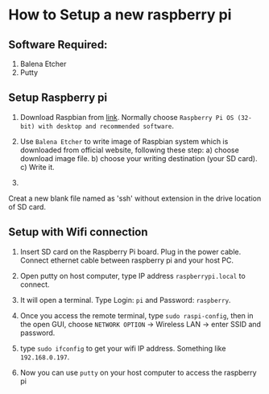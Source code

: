 # How to Setup a new raspberry pi

## Software Required:

1. Balena Etcher
2. Putty

 

## Setup Raspberry pi 

1. Download Raspbian from [link](https://www.raspberrypi.org/downloads/raspberry-pi-os/). Normally choose 
`Raspberry Pi OS (32-bit) with desktop and recommended software`.

2. Use `Balena Etcher` to write image of Raspbian system which is downloaded from official website, following these step: a) choose download image file. b) choose your writing destination (your SD card). c) Write it.

3.      
Creat a new blank file named as 'ssh' without extension in the drive location of SD card.

## Setup with Wifi connection

1. Insert SD card on the Raspberry Pi board. Plug in the power cable. Connect ethernet cable between raspberry pi and your host PC. 

2. Open putty on host computer, type IP address `raspberrypi.local` to connect.

3. It will open a terminal. Type Login: `pi`  and Password: `raspberry`.

4. Once you access the remote terminal, type `sudo raspi-config`, then in the open GUI, choose `NETWORK OPTION` -> Wireless LAN -> enter SSID and password.

5. type `sudo ifconfig` to get your wifi IP address. Something like `192.168.0.197`.

6. Now you can use `putty` on your host computer to access the raspberry pi



